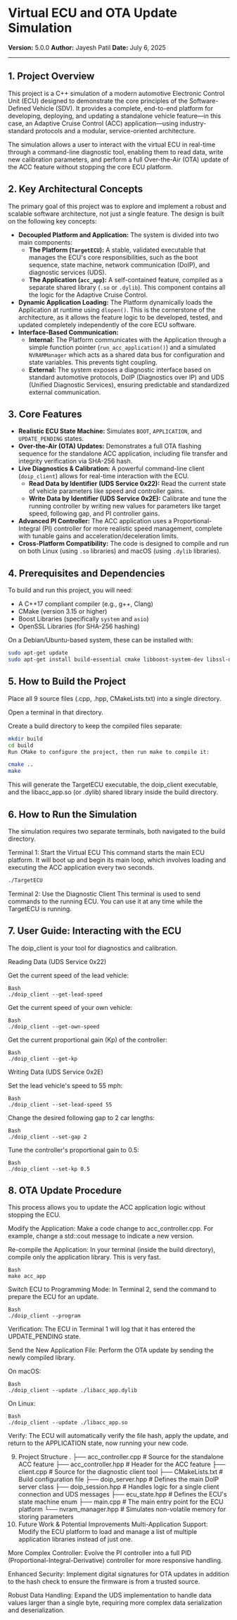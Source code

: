 # Virtual ECU and OTA Update Simulation

**Version:** 5.0.0
**Author:** Jayesh Patil
**Date:** July 6, 2025

---

## 1. Project Overview

This project is a C++ simulation of a modern automotive Electronic Control Unit (ECU) designed to demonstrate the core principles of the Software-Defined Vehicle (SDV). It provides a complete, end-to-end platform for developing, deploying, and updating a standalone vehicle feature—in this case, an Adaptive Cruise Control (ACC) application—using industry-standard protocols and a modular, service-oriented architecture.

The simulation allows a user to interact with the virtual ECU in real-time through a command-line diagnostic tool, enabling them to read data, write new calibration parameters, and perform a full Over-the-Air (OTA) update of the ACC feature without stopping the core ECU platform.

## 2. Key Architectural Concepts

The primary goal of this project was to explore and implement a robust and scalable software architecture, not just a single feature. The design is built on the following key concepts:

* **Decoupled Platform and Application:** The system is divided into two main components:
    * **The Platform (`TargetECU`):** A stable, validated executable that manages the ECU's core responsibilities, such as the boot sequence, state machine, network communication (DoIP), and diagnostic services (UDS).
    * **The Application (`acc_app`):** A self-contained feature, compiled as a separate shared library (`.so` or `.dylib`). This component contains all the logic for the Adaptive Cruise Control.
* **Dynamic Application Loading:** The Platform dynamically loads the Application at runtime using `dlopen()`. This is the cornerstone of the architecture, as it allows the feature logic to be developed, tested, and updated completely independently of the core ECU software.
* **Interface-Based Communication:**
    * **Internal:** The Platform communicates with the Application through a simple function pointer (`run_acc_application()`) and a simulated `NVRAMManager` which acts as a shared data bus for configuration and state variables. This prevents tight coupling.
    * **External:** The system exposes a diagnostic interface based on standard automotive protocols, DoIP (Diagnostics over IP) and UDS (Unified Diagnostic Services), ensuring predictable and standardized external communication.

## 3. Core Features

* **Realistic ECU State Machine:** Simulates `BOOT`, `APPLICATION`, and `UPDATE_PENDING` states.
* **Over-the-Air (OTA) Updates:** Demonstrates a full OTA flashing sequence for the standalone ACC application, including file transfer and integrity verification via SHA-256 hash.
* **Live Diagnostics & Calibration:** A powerful command-line client (`doip_client`) allows for real-time interaction with the ECU.
    * **Read Data by Identifier (UDS Service 0x22):** Read the current state of vehicle parameters like speed and controller gains.
    * **Write Data by Identifier (UDS Service 0x2E):** Calibrate and tune the running controller by writing new values for parameters like target speed, following gap, and PI controller gains.
* **Advanced PI Controller:** The ACC application uses a Proportional-Integral (PI) controller for more realistic speed management, complete with tunable gains and acceleration/deceleration limits.
* **Cross-Platform Compatibility:** The code is designed to compile and run on both Linux (using `.so` libraries) and macOS (using `.dylib` libraries).

## 4. Prerequisites and Dependencies

To build and run this project, you will need:

* A C++17 compliant compiler (e.g., g++, Clang)
* CMake (version 3.15 or higher)
* Boost Libraries (specifically `system` and `asio`)
* OpenSSL Libraries (for SHA-256 hashing)

On a Debian/Ubuntu-based system, these can be installed with:
```bash
sudo apt-get update
sudo apt-get install build-essential cmake libboost-system-dev libssl-dev
```
## 5. How to Build the Project
Place all 9 source files (.cpp, .hpp, CMakeLists.txt) into a single directory.

Open a terminal in that directory.

Create a build directory to keep the compiled files separate:

```Bash
mkdir build
cd build
Run CMake to configure the project, then run make to compile it:
```
```Bash
cmake ..
make
```

This will generate the TargetECU executable, the doip_client executable, and the libacc_app.so (or .dylib) shared library inside the build directory.

## 6. How to Run the Simulation
The simulation requires two separate terminals, both navigated to the build directory.

Terminal 1: Start the Virtual ECU
This command starts the main ECU platform. It will boot up and begin its main loop, which involves loading and executing the ACC application every two seconds.

``` Bash
./TargetECU
```
Terminal 2: Use the Diagnostic Client
This terminal is used to send commands to the running ECU. You can use it at any time while the TargetECU is running.

## 7. User Guide: Interacting with the ECU
The doip_client is your tool for diagnostics and calibration.

Reading Data (UDS Service 0x22)

Get the current speed of the lead vehicle:

```
Bash
./doip_client --get-lead-speed
```

Get the current speed of your own vehicle:

```
Bash
./doip_client --get-own-speed
```

Get the current proportional gain (Kp) of the controller:

```
Bash
./doip_client --get-kp
```

Writing Data (UDS Service 0x2E)

Set the lead vehicle's speed to 55 mph:

```
Bash
./doip_client --set-lead-speed 55
```

Change the desired following gap to 2 car lengths:

```
Bash
./doip_client --set-gap 2
```

Tune the controller's proportional gain to 0.5:

```
Bash
./doip_client --set-kp 0.5
```

## 8. OTA Update Procedure
This process allows you to update the ACC application logic without stopping the ECU.

Modify the Application: Make a code change to acc_controller.cpp. For example, change a std::cout message to indicate a new version.

Re-compile the Application: In your terminal (inside the build directory), compile only the application library. This is very fast.

```
Bash
make acc_app
```

Switch ECU to Programming Mode: In Terminal 2, send the command to prepare the ECU for an update.

```
Bash
./doip_client --program
```

Verification: The ECU in Terminal 1 will log that it has entered the UPDATE_PENDING state.

Send the New Application File: Perform the OTA update by sending the newly compiled library.

On macOS:
```
Bash
./doip_client --update ./libacc_app.dylib
```

On Linux:
```
Bash
./doip_client --update ./libacc_app.so
```

Verify: The ECU will automatically verify the file hash, apply the update, and return to the APPLICATION state, now running your new code.

9. Project Structure
.
├── acc_controller.cpp      # Source for the standalone ACC feature
├── acc_controller.hpp      # Header for the ACC feature
├── client.cpp              # Source for the diagnostic client tool
├── CMakeLists.txt          # Build configuration file
├── doip_server.hpp         # Defines the main DoIP server class
├── doip_session.hpp        # Handles logic for a single client connection and UDS messages
├── ecu_state.hpp           # Defines the ECU's state machine enum
├── main.cpp                # The main entry point for the ECU platform
└── nvram_manager.hpp       # Simulates non-volatile memory for storing parameters
10. Future Work & Potential Improvements
Multi-Application Support: Modify the ECU platform to load and manage a list of multiple application libraries instead of just one.

More Complex Controller: Evolve the PI controller into a full PID (Proportional-Integral-Derivative) controller for more responsive handling.

Enhanced Security: Implement digital signatures for OTA updates in addition to the hash check to ensure the firmware is from a trusted source.

Robust Data Handling: Expand the UDS implementation to handle data values larger than a single byte, requiring more complex data serialization and deserialization.

